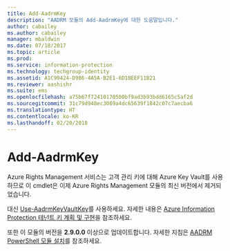 ```yaml
---
title: Add-AadrmKey
description: "AADRM 모듈의 Add-AadrmKey에 대한 도움말입니다."
author: cabailey
ms.author: cabailey
manager: mbaldwin
ms.date: 07/18/2017
ms.topic: article
ms.prod: 
ms.service: information-protection
ms.technology: techgroup-identity
ms.assetid: A1C99424-D986-4A5A-B2E1-6D18EEF11B21
ms.reviewer: aashishr
ms.suite: ems
ms.openlocfilehash: a75b67f72410170500bf9ad3b93bdd6165c5af2d
ms.sourcegitcommit: 31c79d948ec3089a4dc65639f1842c07c7aecba6
ms.translationtype: HT
ms.contentlocale: ko-KR
ms.lasthandoff: 02/20/2018
---
```

# <a name="add-aadrmkey"></a>Add-AadrmKey

Azure Rights Management 서비스는 고객 관리 키에 대해 Azure Key Vault를 사용하므로 이 cmdlet은 이제 Azure Rights Management 모듈의 최신 버전에서 제거되었습니다.

대신 [Use-AadrmKeyVaultKey](/powershell/module/aadrm/use-aadrmkeyvaultkey)를 사용하세요. 자세한 내용은 [Azure Information Protection 테넌트 키 계획 및 구현](../plan-design/plan-implement-tenant-key.md)을 참조하세요.

또한 이 모듈의 버전을 **2.9.0.0** 이상으로 업데이트합니다. 자세한 지침은 [AADRM PowerShell 모듈 설치](install-powershell.md)를 참조하세요.

